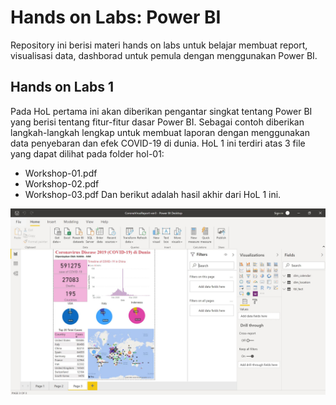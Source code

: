 # Hands on Labs: Power BI
Repository ini berisi materi hands on labs untuk belajar membuat report, visualisasi data, dashborad untuk pemula dengan menggunakan Power BI.

## Hands on Labs 1
Pada HoL pertama ini akan diberikan pengantar singkat tentang Power BI yang berisi tentang fitur-fitur dasar Power BI. Sebagai contoh diberikan langkah-langkah lengkap untuk membuat laporan dengan menggunakan data penyebaran dan efek COVID-19 di dunia. HoL 1 ini terdiri atas 3 file yang dapat dilihat pada folder hol-01:
- Workshop-01.pdf
- Workshop-02.pdf
- Workshop-03.pdf
Dan berikut adalah hasil akhir dari HoL 1 ini.
<img src="https://github.com/rezafaisal/PowerBI/blob/master/images/hol-01.JPG">


